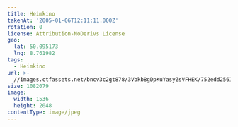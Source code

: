 ```yaml
---
title: Heimkino
takenAt: '2005-01-06T12:11:11.000Z'
rotation: 0
license: Attribution-NoDerivs License
geo:
  lat: 50.095173
  lng: 8.761982
tags:
  - Heimkino
url: >-
  //images.ctfassets.net/bncv3c2gt878/3Vbkb8gDpKuYasyZsVFHEK/752edd25619ffe450b968de46864267f/heimkino_4545525120_o
size: 1082079
image:
  width: 1536
  height: 2048
contentType: image/jpeg
---
```


